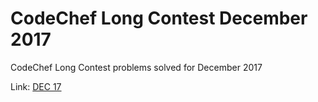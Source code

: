 # CodeChef Long Contest December 2017

CodeChef Long Contest problems solved for December 2017

Link: <a href="https://www.codechef.com/DEC17"> DEC 17 </a>

